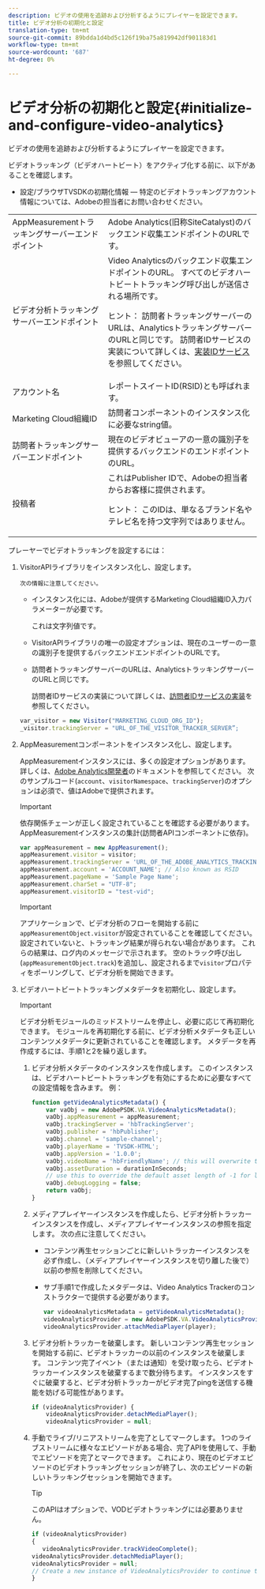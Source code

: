 ```yaml
---
description: ビデオの使用を追跡および分析するようにプレイヤーを設定できます。
title: ビデオ分析の初期化と設定
translation-type: tm+mt
source-git-commit: 89bdda1d4bd5c126f19ba75a819942df901183d1
workflow-type: tm+mt
source-wordcount: '687'
ht-degree: 0%

---
```



# ビデオ分析の初期化と設定{#initialize-and-configure-video-analytics}

ビデオの使用を追跡および分析するようにプレイヤーを設定できます。

ビデオトラッキング（ビデオハートビート）をアクティブ化する前に、以下があることを確認します。

* 設定/ブラウザTVSDKの初期化情報 — 特定のビデオトラッキングアカウント情報については、Adobeの担当者にお問い合わせください。

<table id="table_3565328ABBEE4605A92EAE1ADE5D6F84">
 <tbody>
  <tr>
   <td colname="col1"> AppMeasurementトラッキングサーバーエンドポイント </td>
   <td colname="col2"> Adobe Analytics(旧称SiteCatalyst)のバックエンド収集エンドポイントのURLです。 </td>
  </tr>
  <tr>
   <td colname="col1"> ビデオ分析トラッキングサーバーエンドポイント </td>
   <td colname="col2"> Video Analyticsのバックエンド収集エンドポイントのURL。 すべてのビデオハートビートトラッキング呼び出しが送信される場所です。 <p>ヒント： 訪問者トラッキングサーバーのURLは、AnalyticsトラッキングサーバーのURLと同じです。 訪問者IDサービスの実装について詳しくは、<a href="https://marketing.adobe.com/resources/help/en_US/mcvid/mcvid-setup-target.html" format="html" scope="external">実装IDサービス</a>を参照してください。 </p> </td>
  </tr>
  <tr>
   <td colname="col1"> アカウント名 </td>
   <td colname="col2"> レポートスイートID(RSID)とも呼ばれます。 </td>
  </tr>
  <tr>
   <td colname="col1"> Marketing Cloud組織ID </td>
   <td colname="col2"> 訪問者コンポーネントのインスタンス化に必要なstring値。 </td>
  </tr>
  <tr>
   <td colname="col1"> 訪問者トラッキングサーバーエンドポイント </td>
   <td colname="col2"> 現在のビデオビューアの一意の識別子を提供するバックエンドのエンドポイントのURL。 </td>
  </tr>
  <tr>
   <td colname="col1"> 投稿者 </td>
   <td colname="col2"> これはPublisher IDで、Adobeの担当者からお客様に提供されます。 <p>ヒント： このIDは、単なるブランド名やテレビ名を持つ文字列ではありません。 </p> </td>
  </tr>
 </tbody>
</table>

プレーヤーでビデオトラッキングを設定するには：

1. VisitorAPIライブラリをインスタンス化し、設定します。

       次の情報に注意してください。
   
   * インスタンス化には、Adobeが提供するMarketing Cloud組織ID入力パラメーターが必要です。

      これは文字列値です。
   * VisitorAPIライブラリの唯一の設定オプションは、現在のユーザーの一意の識別子を提供するバックエンドエンドポイントのURLです。
   * 訪問者トラッキングサーバーのURLは、AnalyticsトラッキングサーバーのURLと同じです。

      訪問者IDサービスの実装について詳しくは、[訪問者IDサービスの実装](https://marketing.adobe.com/resources/help/en_US/mcvid/mcvid-setup-target.html)を参照してください。

   ```js
   var_visitor = new Visitor("MARKETING_CLOUD_ORG_ID");
   _visitor.trackingServer = "URL_OF_THE_VISITOR_TRACKER_SERVER”;
   ```

2. AppMeasurementコンポーネントをインスタンス化し、設定します。

   AppMeasurementインスタンスには、多くの設定オプションがあります。 詳しくは、[Adobe Analytics開発者](https://microsite.omniture.com/t2/help/en_US/reference/#Developer)のドキュメントを参照してください。 次のサンプルコード(`account`、`visitorNamespace`、`trackingServer`)のオプションは必須で、値はAdobeで提供されます。

   >[!IMPORTANT]
   >
   >依存関係チェーンが正しく設定されていることを確認する必要があります。 AppMeasurementインスタンスの集計(訪問者APIコンポーネントに依存)。

   ```js
   var appMeasurement = new AppMeasurement();
   appMeasurement.visitor = visitor;
   appMeasurement.trackingServer = 'URL_OF_THE_ADOBE_ANALYTICS_TRACKING_SERVER';
   appMeasurement.account = 'ACCOUNT_NAME'; // Also known as RSID
   appMeasurement.pageName = 'Sample Page Name';
   appMeasurement.charSet = "UTF-8";
   appMeasurement.visitorID = "test-vid";
   ```

   >[!IMPORTANT]
   >
   >アプリケーションで、ビデオ分析のフローを開始する前に`appMeasurementObject.visitor`が設定されていることを確認してください。設定されていないと、トラッキング結果が得られない場合があります。 これらの結果は、ログ内のメッセージで示されます。 空のトラック呼び出し(`appMeasurementObject.track`)を追加し、設定されるまで`visitor`プロパティをポーリングして、ビデオ分析を開始できます。

3. ビデオハートビートトラッキングメタデータを初期化し、設定します。

   >[!IMPORTANT]
   >
   >ビデオ分析モジュールのミッドストリームを停止し、必要に応じて再初期化できます。 モジュールを再初期化する前に、ビデオ分析メタデータも正しいコンテンツメタデータに更新されていることを確認します。 メタデータを再作成するには、手順1と2を繰り返します。

   1. ビデオ分析メタデータのインスタンスを作成します。
このインスタンスは、ビデオハートビートトラッキングを有効にするために必要なすべての設定情報を含みます。 例：

      ```js
      function getVideoAnalyticsMetadata() {
          var vaObj = new AdobePSDK.VA.VideoAnalyticsMetadata();
          vaObj.appMeasurement = appMeasurement;
          vaObj.trackingServer = 'hbTrackingServer';
          vaObj.publisher = 'hbPublisher';
          vaObj.channel = 'sample-channel';
          vaObj.playerName = 'TVSDK-HTML';
          vaObj.appVersion = '1.0.0';
          vaObj.videoName = 'hbFriendlyName'; // this will overwrite the ContextData variable a.media.friendlyName
          vaObj.assetDuration = durationInSeconds;
          // use this to override the default asset length of -1 for live streams
          vaObj.debugLogging = false;
          return vaObj;
      }
      ```

   2. メディアプレイヤーインスタンスを作成したら、ビデオ分析トラッカーインスタンスを作成し、メディアプレイヤーインスタンスの参照を指定します。
次の点に注意してください。

      * コンテンツ再生セッションごとに新しいトラッカーインスタンスを必ず作成し、（メディアプレイヤーインスタンスを切り離した後で）以前の参照を削除してください。
      * サブ手順1で作成したメタデータは、Video Analytics Trackerのコンストラクターで提供する必要があります。

         ```js
         var videoAnalyticsMetadata = getVideoAnalyticsMetadata();
         videoAnalyticsProvider = new AdobePSDK.VA.VideoAnalyticsProvider(videoAnalyticsMetadata);
         videoAnalyticsProvider.attachMediaPlayer(player);
         ```
   3. ビデオ分析トラッカーを破棄します。
新しいコンテンツ再生セッションを開始する前に、ビデオトラッカーの以前のインスタンスを破棄します。 コンテンツ完了イベント（または通知）を受け取ったら、ビデオトラッカーインスタンスを破棄するまで数分待ちます。 インスタンスをすぐに破棄すると、ビデオ分析トラッカーがビデオ完了pingを送信する機能を妨げる可能性があります。

      ```js
      if (videoAnalyticsProvider) {
          videoAnalyticsProvider.detachMediaPlayer();
          videoAnalyticsProvider = null;
      ```
   4. 手動でライブ/リニアストリームを完了としてマークします。
1つのライブストリームに様々なエピソードがある場合、完了APIを使用して、手動でエピソードを完了とマークできます。 これにより、現在のビデオエピソードのビデオトラッキングセッションが終了し、次のエピソードの新しいトラッキングセッションを開始できます。
      >[!TIP]
      >
      >このAPIはオプションで、VODビデオトラッキングには必要ありません。

      ```js
      if (videoAnalyticsProvider)
      {
         videoAnalyticsProvider.trackVideoComplete();
      videoAnalyticsProvider.detachMediaPlayer();
      videoAnalyticsProvider = null;
      // Create a new instance of VideoAnalyticsProvider to continue tracking.
      } 
      ```
